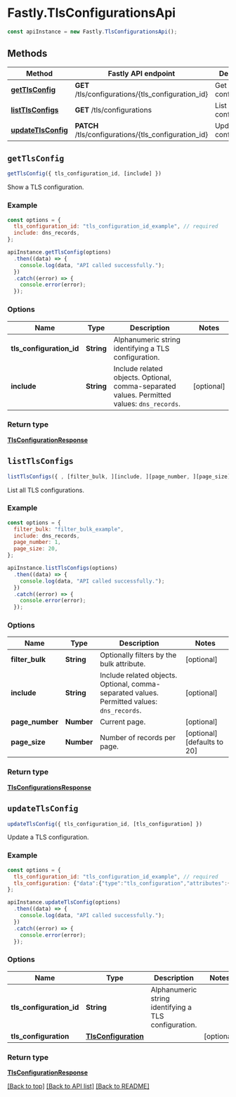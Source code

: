 # Fastly.TlsConfigurationsApi

```javascript
const apiInstance = new Fastly.TlsConfigurationsApi();
```
## Methods

Method | Fastly API endpoint | Description
------------- | ------------- | -------------
[**getTlsConfig**](TlsConfigurationsApi.md#getTlsConfig) | **GET** /tls/configurations/{tls_configuration_id} | Get a TLS configuration
[**listTlsConfigs**](TlsConfigurationsApi.md#listTlsConfigs) | **GET** /tls/configurations | List TLS configurations
[**updateTlsConfig**](TlsConfigurationsApi.md#updateTlsConfig) | **PATCH** /tls/configurations/{tls_configuration_id} | Update a TLS configuration


## `getTlsConfig`

```javascript
getTlsConfig({ tls_configuration_id, [include] })
```

Show a TLS configuration.

### Example

```javascript
const options = {
  tls_configuration_id: "tls_configuration_id_example", // required
  include: dns_records,
};

apiInstance.getTlsConfig(options)
  .then((data) => {
    console.log(data, "API called successfully.");
  })
  .catch((error) => {
    console.error(error);
  });
```

### Options

Name | Type | Description  | Notes
------------- | ------------- | ------------- | -------------
**tls_configuration_id** | **String** | Alphanumeric string identifying a TLS configuration. |
**include** | **String** | Include related objects. Optional, comma-separated values. Permitted values: `dns_records`.  | [optional]

### Return type

[**TlsConfigurationResponse**](TlsConfigurationResponse.md)


## `listTlsConfigs`

```javascript
listTlsConfigs({ , [filter_bulk, ][include, ][page_number, ][page_size] })
```

List all TLS configurations.

### Example

```javascript
const options = {
  filter_bulk: "filter_bulk_example",
  include: dns_records,
  page_number: 1,
  page_size: 20,
};

apiInstance.listTlsConfigs(options)
  .then((data) => {
    console.log(data, "API called successfully.");
  })
  .catch((error) => {
    console.error(error);
  });
```

### Options

Name | Type | Description  | Notes
------------- | ------------- | ------------- | -------------
**filter_bulk** | **String** | Optionally filters by the bulk attribute. | [optional]
**include** | **String** | Include related objects. Optional, comma-separated values. Permitted values: `dns_records`.  | [optional]
**page_number** | **Number** | Current page. | [optional]
**page_size** | **Number** | Number of records per page. | [optional] [defaults to 20]

### Return type

[**TlsConfigurationsResponse**](TlsConfigurationsResponse.md)


## `updateTlsConfig`

```javascript
updateTlsConfig({ tls_configuration_id, [tls_configuration] })
```

Update a TLS configuration.

### Example

```javascript
const options = {
  tls_configuration_id: "tls_configuration_id_example", // required
  tls_configuration: {"data":{"type":"tls_configuration","attributes":{"name":"New TLS configuration name"}}},
};

apiInstance.updateTlsConfig(options)
  .then((data) => {
    console.log(data, "API called successfully.");
  })
  .catch((error) => {
    console.error(error);
  });
```

### Options

Name | Type | Description  | Notes
------------- | ------------- | ------------- | -------------
**tls_configuration_id** | **String** | Alphanumeric string identifying a TLS configuration. |
**tls_configuration** | [**TlsConfiguration**](TlsConfiguration.md) |  | [optional]

### Return type

[**TlsConfigurationResponse**](TlsConfigurationResponse.md)


[[Back to top]](#) [[Back to API list]](../../README.md#endpoints)
[[Back to README]](../../README.md)
